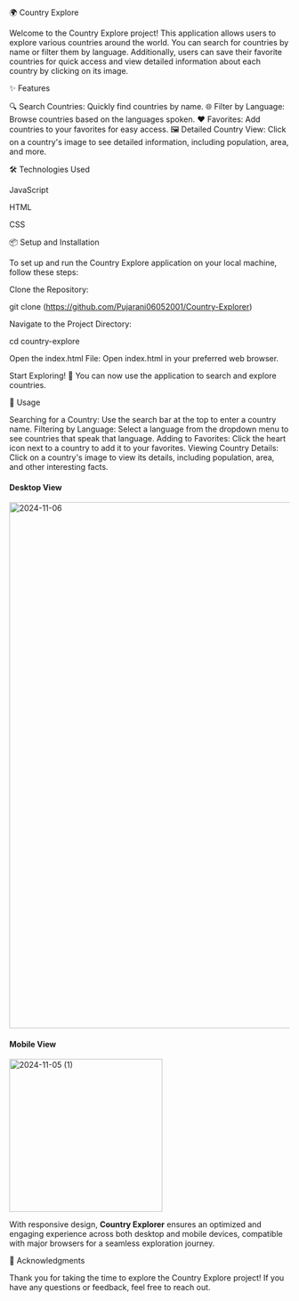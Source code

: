 🌍 Country Explore

Welcome to the Country Explore project! This application allows users to explore various countries around the world. You can search for countries by name or filter them by language. Additionally, users can save their favorite countries for quick access and view detailed information about each country by clicking on its image.

 
✨ Features

🔍 Search Countries: Quickly find countries by name.
🌐 Filter by Language: Browse countries based on the languages spoken.
❤️ Favorites: Add countries to your favorites for easy access.
🖼️ Detailed Country View: Click on a country's image to see detailed information, including population, area, and more.


🛠️ Technologies Used

JavaScript

HTML

CSS


📦 Setup and Installation

To set up and run the Country Explore application on your local machine, follow these steps:


Clone the Repository:

git clone (https://github.com/Pujarani06052001/Country-Explorer)

Navigate to the Project Directory:

cd country-explore

Open the index.html File: Open index.html in your preferred web browser.

Start Exploring! 🚀 You can now use the application to search and explore countries.


📖 Usage

Searching for a Country: Use the search bar at the top to enter a country name.
Filtering by Language: Select a language from the dropdown menu to see countries that speak that language.
Adding to Favorites: Click the heart icon next to a country to add it to your favorites.
Viewing Country Details: Click on a country's image to view its details, including population, area, and other interesting facts.


#### Desktop View

<img width="946" alt="2024-11-06" src="https://github.com/user-attachments/assets/ecdab641-6878-4aa7-8331-a52dd24fa4ed">


#### Mobile View

<img width="275" alt="2024-11-05 (1)" src="https://github.com/user-attachments/assets/d5bf9570-0143-4c74-aa22-d9cf6a200e98">


With responsive design, **Country Explorer** ensures an optimized and engaging experience across both desktop and mobile devices, compatible with major browsers for a seamless exploration journey.


🙏 Acknowledgments

Thank you for taking the time to explore the Country Explore project! If you have any questions or feedback, feel free to reach out.

